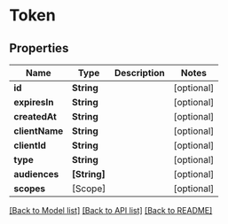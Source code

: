 # Token

## Properties
Name | Type | Description | Notes
------------ | ------------- | ------------- | -------------
**id** | **String** |  | [optional] 
**expiresIn** | **String** |  | [optional] 
**createdAt** | **String** |  | [optional] 
**clientName** | **String** |  | [optional] 
**clientId** | **String** |  | [optional] 
**type** | **String** |  | [optional] 
**audiences** | **[String]** |  | [optional] 
**scopes** | [Scope] |  | [optional] 

[[Back to Model list]](../README.md#documentation-for-models) [[Back to API list]](../README.md#documentation-for-api-endpoints) [[Back to README]](../README.md)


